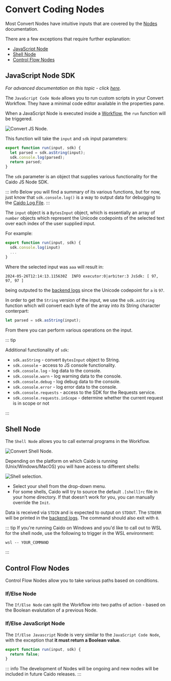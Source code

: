 # Convert Coding Nodes

Most Convert Nodes have intuitive inputs that are covered by the [Nodes](/concepts/essentials/workflows/nodes/nodes.md) documentation.

There are a few exceptions that require further explanation:

- [JavaScript Node](#javascript-node-sdk)
- [Shell Node](#shell-node)
- [Control Flow Nodes](#control-flow-nodes)

## JavaScript Node SDK

_For advanced documentation on this topic - click [here](/reference/workflows/sdk.md)._

The `JavaScript Code Node` allows you to run custom scripts in your Convert Workflow. They have a minimal code editor available in the properties pane.

When a JavaScript Node is executed inside a [Workflow](/concepts/essentials/workflows.md), the `run` function will be triggered.

<img alt="Convert JS Node." src="/_images/convert_js_node.png" center/>

This function will take the `input` and `sdk` input parameters:

```js
export function run(input, sdk) {
  let parsed = sdk.asString(input);
  sdk.console.log(parsed);
  return parsed;
}
```

The `sdk` parameter is an object that supplies various functionality for the Caido JS Node SDK.

::: info
Below you will find a summary of its various functions, but for now, just know that `sdk.console.log()` is a way to output data for debugging to the [Caido Log File](/reference/configuration/data_location.md).
:::

The `input` object is a `BytesInput` object, which is essentially an array of `number` objects which represent the Unicode codepoints of the selected text over each index of the user supplied input.

For example:

```js
export function run(input, sdk) {
  sdk.console.log(input)
  ...
}
```

Where the selected input was `aaa` will result in:

```
2024-05-26T12:14:13.115630Z  INFO executor:0|arbiter:3 JsSdk: [ 97, 97, 97 ]
```

being outputed to the [backend logs](/reference/configuration/data_location.md) since the Unicode codepoint for `a` is `97`.

In order to get the `String` version of the input, we use the `sdk.asString` function which will convert each byte of the array into its String character conterpart:

```js
let parsed = sdk.asString(input);
```

From there you can perform various operations on the input.

::: tip

Additional functionality of `sdk`:

- `sdk.asString` - convert `BytesInput` object to String.
- `sdk.console` - access to JS console functionality.
- `sdk.console.log` - log data to the console.
- `sdk.console.warn` - log warning data to the console.
- `sdk.console.debug` - log debug data to the console.
- `sdk.console.error` - log error data to the console.
- `sdk.console.requests` - access to the SDK for the Requests service.
- `sdk.console.requests.inScope` - determine whether the current request is in scope or not

:::

## Shell Node

The `Shell Node` allows you to call external programs in the Workflow.

<img alt="Convert Shell Node." src="/_images/convert_shell_node.png" center/>

Depending on the platform on which Caido is running (Unix/Windows/MacOS) you will have access to different shells:

<img alt="Shell selection." src="/_images/shell_select_convert.png" center/>

- Select your shell from the drop-down menu.
- For some shells, Caido will try to source the default `.[shell]rc` file in your home directory. If that doesn't work for you, you can manually override the `Init`.

Data is received via `STDIN` and is expected to output on `STDOUT`. The `STDERR` will be printed in the [backend logs](/reference/configuration/data_location.md). The command should also exit with `0`.

::: tip
If you're running Caido on Windows and you'd like to call out to WSL for the shell node, use the following to trigger in the WSL environment:

```
wsl -- YOUR_COMMAND
```

:::

## Control Flow Nodes

Control Flow Nodes allow you to take various paths based on conditions.

### If/Else Node

The `If/Else Node` can split the Workflow into two paths of action - based on the Boolean evalutation of a previous Node.

### If/Else JavaScript Node

The `If/Else Javascript` Node is very similar to the `JavaScript Code Node`, with the exception that **it must return a Boolean value**.

```javascript
export function run(input, sdk) {
  return false;
}
```

::: info
The development of Nodes will be ongoing and new nodes will be included in future Caido releases.
:::

